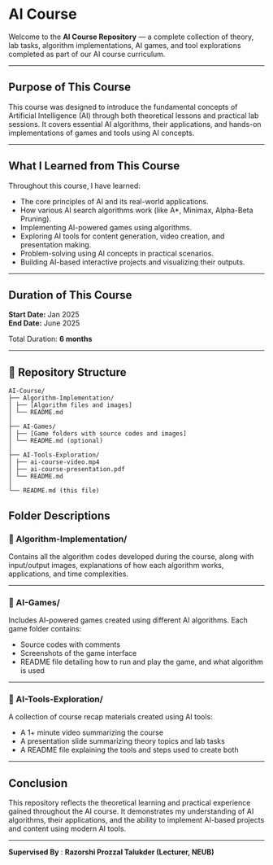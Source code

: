 # AI Course

Welcome to the **AI Course Repository** — a complete collection of theory, lab tasks, algorithm implementations, AI games, and tool explorations completed as part of our AI course curriculum.

---

## Purpose of This Course

This course was designed to introduce the fundamental concepts of Artificial Intelligence (AI) through both theoretical lessons and practical lab sessions. It covers essential AI algorithms, their applications, and hands-on implementations of games and tools using AI concepts.

---

##  What I Learned from This Course

Throughout this course, I have learned:
- The core principles of AI and its real-world applications.
- How various AI search algorithms work (like A*, Minimax, Alpha-Beta Pruning).
- Implementing AI-powered games using algorithms.
- Exploring AI tools for content generation, video creation, and presentation making.
- Problem-solving using AI concepts in practical scenarios.
- Building AI-based interactive projects and visualizing their outputs.

---

## Duration of This Course

**Start Date:** Jan 2025  
**End Date:** June 2025  

Total Duration: **6 months**

---


## 📂 Repository Structure
```
AI-Course/
├── Algorithm-Implementation/
│ ├── [Algorithm files and images]
│ └── README.md
│
├── AI-Games/
│ ├── [Game folders with source codes and images]
│ └── README.md (optional)
│
├── AI-Tools-Exploration/
│ ├── ai-course-video.mp4
│ ├── ai-course-presentation.pdf 
│ └── README.md
│
└── README.md (this file)
```

## Folder Descriptions

### 📁 Algorithm-Implementation/
Contains all the algorithm codes developed during the course, along with input/output images, explanations of how each algorithm works, applications, and time complexities.

---

### 📁 AI-Games/
Includes AI-powered games created using different AI algorithms. Each game folder contains:
- Source codes with comments
- Screenshots of the game interface
- README file detailing how to run and play the game, and what algorithm is used

---

### 📁 AI-Tools-Exploration/
A collection of course recap materials created using AI tools:
- A 1+ minute video summarizing the course
- A presentation slide summarizing theory topics and lab tasks
- A README file explaining the tools and steps used to create both

---

## Conclusion

This repository reflects the theoretical learning and practical experience gained throughout the AI course. It demonstrates my understanding of AI algorithms, their applications, and the ability to implement AI-based projects and content using modern AI tools.

---

**Supervised By** : **Razorshi Prozzal Talukder (Lecturer, NEUB)**